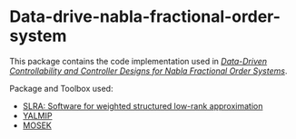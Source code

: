 # Data-drive-nabla-fractional-order-system

This package contains the code implementation used in [*Data-Driven Controllability and Controller Designs for Nabla Fractional Order Systems*](https://doi.org/10.1109/LCSYS.2024.3520906).

Package and Toolbox used:

- [SLRA: Software for weighted structured low-rank approximation](https://slra.github.io/software-slra.html)
- [YALMIP](https://yalmip.github.io/)
- [MOSEK](https://www.mosek.com/)

